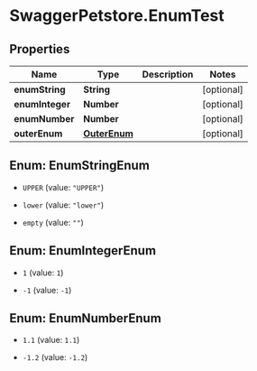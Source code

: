 # SwaggerPetstore.EnumTest

## Properties
Name | Type | Description | Notes
------------ | ------------- | ------------- | -------------
**enumString** | **String** |  | [optional] 
**enumInteger** | **Number** |  | [optional] 
**enumNumber** | **Number** |  | [optional] 
**outerEnum** | [**OuterEnum**](OuterEnum.md) |  | [optional] 


<a name="EnumStringEnum"></a>
## Enum: EnumStringEnum


* `UPPER` (value: `"UPPER"`)

* `lower` (value: `"lower"`)

* `empty` (value: `""`)




<a name="EnumIntegerEnum"></a>
## Enum: EnumIntegerEnum


* `1` (value: `1`)

* `-1` (value: `-1`)




<a name="EnumNumberEnum"></a>
## Enum: EnumNumberEnum


* `1.1` (value: `1.1`)

* `-1.2` (value: `-1.2`)




